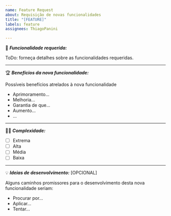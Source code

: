 ```yaml
---
name: Feature Request
about: Requisição de novas funcionalidades
title: "[FEATURE]"
labels: feature
assignees: ThiagoPanini

---
```


🚀 **_Funcionalidade requerida:_**

ToDo: forneça detalhes sobre as funcionalidades requeridas.

___

🏆 **_Benefícios da nova funcionalidade:_**

Possíveis benefícios atrelados à nova funcionalidade
* Aprimoramento...
* Melhoria...
* Garantia de que...
* Aumento...
* ...

___

🧙‍♂️ **_Complexidade:_**

- [ ] Extrema
- [ ] Alta
- [ ] Média
- [ ] Baixa

___

💡 **_Ideias de desenvolvimento:_** [OPCIONAL]

Alguns caminhos promissores para o desenvolvimento desta nova funcionalidade seriam:

- Procurar por...
- Aplicar...
- Tentar...
